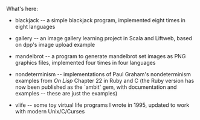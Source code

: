 What's here:

* blackjack -- a simple blackjack program, implemented eight times in eight languages 

* gallery -- an image gallery learning project in Scala and Liftweb, based on dpp's image upload example

* mandelbrot -- a program to generate mandelbrot set images as PNG graphics files, implemented four times in four languages

* nondeterminism -- implementations of Paul Graham's nondeterminism examples
  from _On Lisp_ Chapter 22 in Ruby and C (the Ruby version has now been
  published as the `ambit' gem, with documentation and examples -- these are
  just the examples)

* vlife -- some toy virtual life programs I wrote in 1995, updated to work with modern Unix/C/Curses
